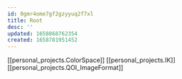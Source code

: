 ```yaml
---
id: 0gmr4ome7gf2gzyyuq2f7xl
title: Root
desc: ''
updated: 1658868762354
created: 1658781951452
---
```


[[personal_projects.ColorSpace]]
[[personal_projects.IK]]
[[personal_projects.QOI_ImageFormat]]
